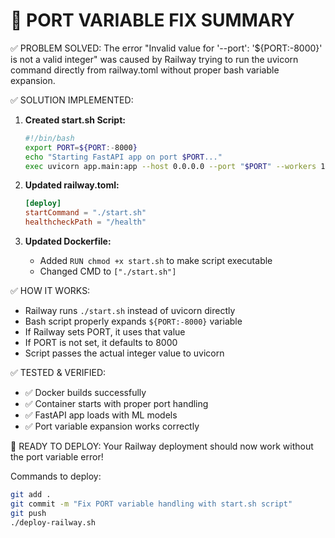🎯 PORT VARIABLE FIX SUMMARY
=============================

✅ PROBLEM SOLVED:
The error "Invalid value for '--port': '${PORT:-8000}' is not a valid integer" was caused by Railway trying to run the uvicorn command directly from railway.toml without proper bash variable expansion.

✅ SOLUTION IMPLEMENTED:

1. **Created start.sh Script:**
   ```bash
   #!/bin/bash
   export PORT=${PORT:-8000}
   echo "Starting FastAPI app on port $PORT..."
   exec uvicorn app.main:app --host 0.0.0.0 --port "$PORT" --workers 1
   ```

2. **Updated railway.toml:**
   ```toml
   [deploy]
   startCommand = "./start.sh"
   healthcheckPath = "/health"
   ```

3. **Updated Dockerfile:**
   - Added `RUN chmod +x start.sh` to make script executable
   - Changed CMD to `["./start.sh"]`

✅ HOW IT WORKS:
- Railway runs `./start.sh` instead of uvicorn directly  
- Bash script properly expands `${PORT:-8000}` variable
- If Railway sets PORT, it uses that value
- If PORT is not set, it defaults to 8000
- Script passes the actual integer value to uvicorn

✅ TESTED & VERIFIED:
- ✅ Docker builds successfully
- ✅ Container starts with proper port handling
- ✅ FastAPI app loads with ML models
- ✅ Port variable expansion works correctly

🚀 READY TO DEPLOY:
Your Railway deployment should now work without the port variable error!

Commands to deploy:
```bash
git add .
git commit -m "Fix PORT variable handling with start.sh script"
git push
./deploy-railway.sh
```
